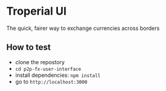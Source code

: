 # Troperial UI
The quick, fairer way to exchange currencies across borders
## How to test
- clone the repostory 
- `cd p2p-fx-user-interface`
- install dependencies: `npm install`
- go to `http://localhost:3000`
